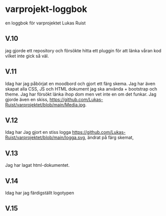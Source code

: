 # varprojekt-loggbok
en loggbok för varprojektet Lukas Ruist
## V.10
jag gjorde ett repository och försökte hitta ett pluggin för att länka våran kod vilket inte gick så väl.
## V.11
Idag har jag påbörjat en moodbord och gjort ett färg skema. Jag har även skapat alla CSS, JS och HTML dokument jag ska använda + bootstrap och theme. Jag har försökt länka ihop dom men vet inte en om det funkar. Jag gjorde även en skiss, https://github.com/Lukas-Ruist/varprojektet/blob/main/Media.jpg.
## V.12
Idag har Jag gjort en stiss logga https://github.com/Lukas-Ruist/varprojektet/blob/main/logga.svg,
ändrat på färg skemat,
## V.13
Jag har lagat html-dokumentet.
## V.14
Idag har jag färdigställt logotypen
## V.15 

